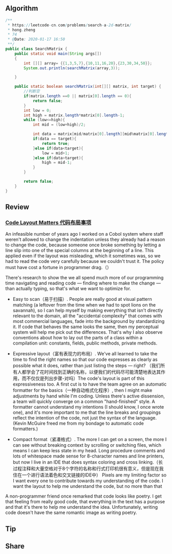 ## Algorithm
```java
/**
 * https://leetcode-cn.com/problems/search-a-2d-matrix/
 * hong.zheng
 * 74
 * @Date: 2020-01-17 16:50
 **/
public class SearchMatrix {
    public static void main(String args[])
    {
        int [][] array= {{1,3,5,7},{10,11,16,20},{23,30,34,50}};
        System.out.println(searchMatrix(array,3));

    }

    public static boolean searchMatrix(int[][] matrix, int target) {
        //判断空
        if(matrix.length ==0 || matrix[0].length == 0){
            return false;
        }
        int low = 0;
        int high = matrix.length*matrix[0].length-1;
        while (low<=high){
            int mid = (low+high)/2;

            int data = matrix[mid/matrix[0].length][mid%matrix[0].length];
            if(data == target){
                return true;
            }else if(data<target){
                low = mid+1;
            }else if(data>target){
                high = mid-1;
            }
        }

        return false;
    }
}

```
## Review

### [Code Layout Matters 代码布局事项](https://97-things-every-x-should-know.gitbooks.io/97-things-every-programmer-should-know/content/en/thing_13/)

An infeasible number of years ago I worked on a Cobol system where staff weren't allowed to change the indentation unless they already had a reason to change the code, because someone once broke something by letting a line slip into one of the special columns at the beginning of a line. This applied even if the layout was misleading, which it sometimes was, so we had to read the code very carefully because we couldn't trust it. The policy must have cost a fortune in programmer drag.（）

There's research to show the we all spend much more of our programming time navigating and reading code — finding where to make the change — than actually typing, so that's what we want to optimize for.

- Easy to scan（易于扫描）. People are really good at visual pattern matching (a leftover from the time when we had to spot lions on the savannah), so I can help myself by making everything that isn't directly relevant to the domain, all the "accidental complexity" that comes with most commercial languages, fade into the background by standardizing it. If code that behaves the same looks the same, then my perceptual system will help me pick out the differences. That's why I also observe conventions about how to lay out the parts of a class within a compilation unit: constants, fields, public methods, private methods.

- Expressive layout（富有表现力的布局）. We've all learned to take the time to find the right names so that our code expresses as clearly as possible what it does, rather than just listing the steps — right? （我们所有人都学会了花时间找到正确的名称，以便我们的代码尽可能清楚地表达其作用，而不仅仅是列出步骤-对吗）The code's layout is part of this expressiveness too. A first cut is to have the team agree on an automatic formatter for the basics（一种自动格式化程序）, then I might make adjustments by hand while I'm coding. Unless there's active dissension, a team will quickly converge on a common "hand-finished" style. A formatter cannot understand my intentions (I should know, I once wrote one), and it's more important to me that the line breaks and groupings reflect the intention of the code, not just the syntax of the language. (Kevin McGuire freed me from my bondage to automatic code formatters.)

- Compact format（紧凑格式）. The more I can get on a screen, the more I can see without breaking context by scrolling or switching files, which means I can keep less state in my head. Long procedure comments and lots of whitespace made sense for 8-character names and line printers, but now I live in an IDE that does syntax coloring and cross linking.（长过程注释和大量空格对于8个字符的名称和行式打印机很有意义，但是现在我住在一个进行语法着色和交叉链接的IDE中） Pixels are my limiting factor so I want every one to contribute towards my understanding of the code. I want the layout to help me understand the code, but no more than that

A non-programmer friend once remarked that code looks like poetry. I get that feeling from really good code, that everything in the text has a purpose and that it's there to help me understand the idea. Unfortunately, writing code doesn't have the same romantic image as writing poetry.

## Tip
## Share
